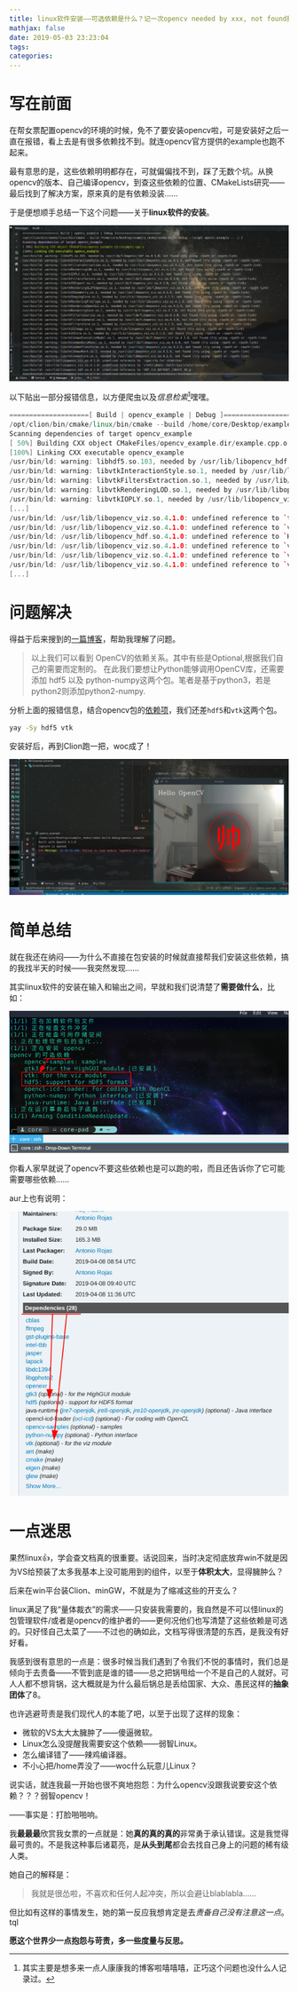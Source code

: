 ```yaml
---
title: linux软件安装——可选依赖是什么？记一次opencv needed by xxx, not found报错问题的体会
mathjax: false
date: 2019-05-03 23:23:04
tags:
categories:
---
```


# 写在前面

在帮女票配置opencv的环境的时候，免不了要安装opencv啦，可是安装好之后一直在报错，看上去是有很多依赖找不到。就连opencv官方提供的example也跑不起来。

最有意思的是，这些依赖明明都存在，可就偏偏找不到，踩了无数个坑。从换opencv的版本、自己编译opencv，到查这些依赖的位置、CMakeLists研究——最后找到了解决方案，原来真的是有依赖没装……

于是便想顺手总结一下这个问题——关于**linux软件的安装**。

![](linux软件安装——可选依赖是什么？/1556897365751.png)

<!-- more -->

以下贴出一部分报错信息，以方便爬虫以及*信息检索*[^流量引入]嘿嘿。

[^流量引入]:其实主要是想多来一点人康康我的博客啦嘻嘻嘻，正巧这个问题也没什么人记录过。

```c++
====================[ Build | opencv_example | Debug ]==========================
/opt/clion/bin/cmake/linux/bin/cmake --build /home/core/Desktop/example_cmake/cmake-build-debug --target opencv_example -- -j 2
Scanning dependencies of target opencv_example
[ 50%] Building CXX object CMakeFiles/opencv_example.dir/example.cpp.o
[100%] Linking CXX executable opencv_example
/usr/bin/ld: warning: libhdf5.so.103, needed by /usr/lib/libopencv_hdf.so.4.1.0, not found (try using -rpath or -rpath-link)
/usr/bin/ld: warning: libvtkInteractionStyle.so.1, needed by /usr/lib/libopencv_viz.so.4.1.0, not found (try using -rpath or -rpath-link)
/usr/bin/ld: warning: libvtkFiltersExtraction.so.1, needed by /usr/lib/libopencv_viz.so.4.1.0, not found (try using -rpath or -rpath-link)
/usr/bin/ld: warning: libvtkRenderingLOD.so.1, needed by /usr/lib/libopencv_viz.so.4.1.0, not found (try using -rpath or -rpath-link)
/usr/bin/ld: warning: libvtkIOPLY.so.1, needed by /usr/lib/libopencv_viz.so.4.1.0, not found (try using -rpath or -rpath-link)
[...]
/usr/bin/ld: /usr/lib/libopencv_viz.so.4.1.0: undefined reference to `typeinfo for vtkWriter'
/usr/bin/ld: /usr/lib/libopencv_viz.so.4.1.0: undefined reference to `vtkPolyData::SetStrips(vtkCellArray*)'
/usr/bin/ld: /usr/lib/libopencv_hdf.so.4.1.0: undefined reference to `H5P_CLS_DATASET_CREATE_ID_g'
/usr/bin/ld: /usr/lib/libopencv_viz.so.4.1.0: undefined reference to `vtkInteractorStyle::EndTimer()'
/usr/bin/ld: /usr/lib/libopencv_viz.so.4.1.0: undefined reference to `vtkPolyData::SetVerts(vtkCellArray*)'
/usr/bin/ld: /usr/lib/libopencv_viz.so.4.1.0: undefined reference to `vtkAlgorithm::PropagateUpdateExtent()'
[...]
```

# 问题解决

得益于后来搜到的[一篇博客](<https://www.jianshu.com/p/95679f152550>)，帮助我理解了问题。

> 以上我们可以看到 OpenCV的依赖关系。其中有些是Optional,根据我们自己的需要而定制的。
>  在此我们要想让Python能够调用OpenCV库，还需要添加 hdf5 以及 python-numpy这两个包。笔者是基于python3，若是python2则添加python2-numpy.

分析上面的报错信息，结合opencv包的[依赖项](https://www.archlinux.org/packages/extra/x86_64/opencv/)，我们还差`hdf5`和`vtk`这两个包。

```bash
yay -Sy hdf5 vtk
```

安装好后，再到Clion跑一把，woc成了！

![结果](linux软件安装——可选依赖是什么？/1556898786895.png)

# 简单总结

就在我还在纳闷——为什么不直接在包安装的时候就直接帮我们安装这些依赖，搞的我找半天的时候——我突然发现……

其实linux软件的安装在输入和输出之间，早就和我们说清楚了**需要做什么**，比如：

![早就说了需要这些依赖啦～](linux软件安装——可选依赖是什么？/1556898960488.png)

你看人家早就说了opencv不要这些依赖也是可以跑的啦，而且还告诉你了它可能需要哪些依赖……

aur上也有说明：

![](linux软件安装——可选依赖是什么？/1556899197536.png)

# 一点迷思

果然linux:+1:，学会查文档真的很重要。话说回来，当时决定彻底放弃win不就是因为VS给预装了太多我基本上没可能用到的组件，以至于**体积太大**，显得臃肿么？

后来在win平台装Clion、minGW，不就是为了缩减这些的开支么？

linux满足了我“量体裁衣”的需求——只安装我需要的，我自然是不可以怪linux的包管理软件/或者是opencv的维护者的——更何况他们也写清楚了这些依赖是可选的。只好怪自己太菜了——不过也的确如此，文档写得很清楚的东西，是我没有好好看。

我感到很有意思的一点是：很多时候当我们遇到了令我们不悦的事情时，我们总是倾向于去责备——不管到底是谁的错——总之把锅甩给一个不是自己的人就好。可人人都不想背锅，这大概就是为什么最后锅总是丢给国家、大众、愚民这样的**抽象团体**了8。

也许逃避苛责是我们现代人的本能了吧，以至于出现了这样的现象：

- 微软的VS太大太臃肿了——傻逼微软。
- Linux怎么没提醒我需要安这个依赖——弱智Linux。
- 怎么编译错了——辣鸡编译器。
- 不小心把/home弄没了——woc什么玩意儿Linux？

说实话，就连我最一开始也很不爽地抱怨：为什么opencv没跟我说要安这个依赖？？？弱智opencv！

——事实是：打脸啪啪响。

我**最最最**欣赏我女票的一点就是：她**真的真的真的**非常勇于承认错误。这是我觉得最可贵的。不是我这种事后诸葛亮，是**从头到尾**都会去找自己身上的问题的稀有级人类。

她自己的解释是：

> 我就是很怂啦，不喜欢和任何人起冲突，所以会避让blablabla……

但比如有这样的事情发生，她的第一反应我想肯定是去*责备自己没有注意这一点*。tql

**愿这个世界少一点抱怨与苛责，多一些度量与反思。**